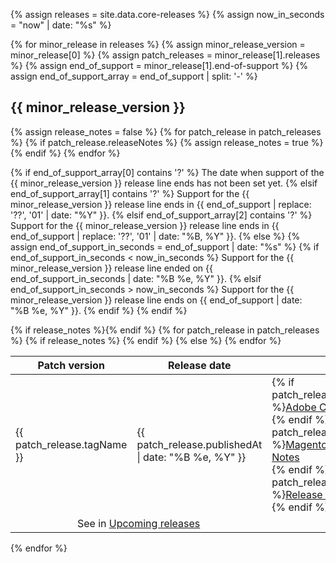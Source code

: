 {% assign releases = site.data.core-releases %}
{% assign now_in_seconds = "now" | date: "%s" %}

{% for minor_release in releases %}
{% assign minor_release_version = minor_release[0] %}
{% assign patch_releases = minor_release[1].releases %}
{% assign end_of_support = minor_release[1].end-of-support %}
{% assign end_of_support_array = end_of_support | split: '-' %}
## {{ minor_release_version }}

{% assign release_notes = false %}
{% for patch_release in patch_releases %}
{% if patch_release.releaseNotes %}
{% assign release_notes = true %}
{% endif %}
{% endfor %}

{% if end_of_support_array[0] contains '?' %}
The date when support of the {{ minor_release_version }} release line ends has not been set yet.
{% elsif end_of_support_array[1] contains '?' %}
Support for the {{ minor_release_version }} release line ends in {{ end_of_support | replace: '??', '01' | date: "%Y" }}.
{% elsif end_of_support_array[2] contains '?' %}
Support for the {{ minor_release_version }} release line ends in {{ end_of_support | replace: '??', '01' | date: "%B, %Y" }}.
{% else %}
{% assign end_of_support_in_seconds = end_of_support | date: "%s" %}
{% if end_of_support_in_seconds < now_in_seconds %}
Support for the {{ minor_release_version }} release line ended on {{ end_of_support_in_seconds | date: "%B&nbsp;%e, %Y" }}.
{% elsif end_of_support_in_seconds > now_in_seconds %}
Support for the {{ minor_release_version }} release line ends on {{ end_of_support | date: "%B&nbsp;%e, %Y" }}.
{% endif %}
{% endif %}
<table>
  <thead>
    <tr>
      <th>Patch version</th>
      <th>Release date</th>
      {% if release_notes %}<th>Release notes</th>{% endif %}
    </tr>
  </thead>
  <tbody>
  {% for patch_release in patch_releases %}
    <tr>
        <td>{{ patch_release.tagName }}</td>
        <td>{{ patch_release.publishedAt | date: "%B&nbsp;%e, %Y" }}</td>
        {% if release_notes %}
          <td>
              {% if patch_release.releaseNotes.commerce %}<a href="{{ patch_release.releaseNotes.commerce}}">Adobe Commerce Release Notes</a><br>{% endif %}
              {% if patch_release.releaseNotes.opensource %}<a href="{{ patch_release.releaseNotes.opensource}}">Magento Open Source Release Notes</a><br>{% endif %}
              {% if patch_release.releaseNotes.common %}<a href="{{ patch_release.releaseNotes.common}}">Release Notes</a><br>{% endif %}
          </td>
        {% endif %}
    </tr>
    {% else %}
    <tr>
        <td colspan="2" align="center">See in <a href="{{ site.baseurl }}/release/">Upcoming releases</a></td>
    </tr>
  {% endfor %}<!-- patch_releases -->
  </tbody>
</table>

{% endfor %} <!-- minor_releases -->
